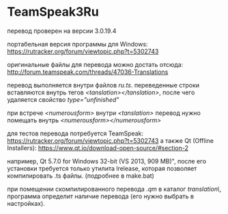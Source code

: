 # TeamSpeak3Ru
перевод проверен на версии 3.0.19.4

портабельная версия программы для Windows: https://rutracker.org/forum/viewtopic.php?t=5302743

оригинальные файлы для перевода можно достать отсюда: http://forum.teamspeak.com/threads/47036-Translations

перевод выполняется внутри файлов _ru.ts_.
переведенные строки вставляются внутрь тегов _\<tanslation\>\</tanslation\>_,
после чего удаляется свойство _type="unfinished"_

при встрече _\<numerousform\>_ внутри _\<tanslation\>_ перевод нужно помещать внутрь _\<numerousform\>\</numerousform\>_

для тестов перевода потребуется TeamSpeak: https://rutracker.org/forum/viewtopic.php?t=5302743
а также Qt (Offline Installers): https://www.qt.io/download-open-source/#section-2

например, Qt 5.7.0 for Windows 32-bit (VS 2013, 909 MB)",
после его установки требуется только утилита lrelease,
которая позволяет компилировать .ts файлы. (подробнее в make.bat)

при помещении скомпилированного перевода _.qm_ в каталог _translation\\_,
программа определит наличие перевода (его нужно выбрать в настройках).

